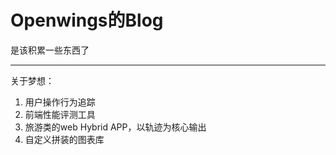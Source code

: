 Openwings的Blog
======

是该积累一些东西了



---
关于梦想：
1. 用户操作行为追踪
1. 前端性能评测工具
1. 旅游类的web Hybrid APP，以轨迹为核心输出
1. 自定义拼装的图表库
